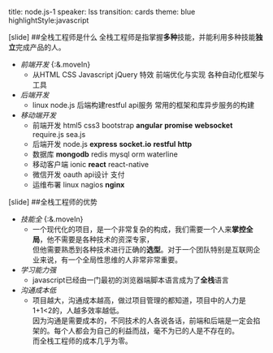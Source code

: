 title: node.js-1
speaker:  lss
transition: cards
theme: blue
highlightStyle:javascript

[slide]
##全栈工程师是什么
全栈工程师是指掌握**多种**技能，并能利用多种技能**独立**完成产品的人。
* *前端开发* {:&.moveIn}
  *  从HTML CSS Javascript jQuery 特效 前端优化与实现 各种自动化框架与工具
* *后端开发*
  * linux node.js 后端构建restful api服务 常用的框架和库异步服务的构建
* *移动端开发* 
  * 前端开发 html5 css3 bootstrap **angular** **promise** **websocket** require.js sea.js    
  * 后端开发 node.js **express** **socket.io** **restful** **http**   
  * 数据库 **mongodb** redis mysql orm waterline   
  * 移动客户端 ionic **react** react-native  
  * 微信开发  oauth api设计 支付 
  * 运维布署  linux nagios **nginx**

[slide]
##全栈工程师的优势
* *技能全* {:&.moveIn}
  * 一个现代化的项目，是一个非常复杂的构成，我们需要一个人来**掌控全局**，他不需要是各种技术的资深专家，  
  但他需要熟悉到各种技术进行正确的**选型**。对于一个团队特别是互联网企业来说，有一个全局性思维的人非常非常重要。
* *学习能力强*
  * javascript已经由一门最初的浏览器端脚本语言成为了**全栈**语言  
* *沟通成本低*
  * 项目越大，沟通成本越高，做过项目管理的都知道，项目中的人力是1+1<2的，人越多效率越低。  
  因为沟通是需要成本的，不同技术的人各说各话，前端和后端是一定会掐架的。每个人都会为自己的利益而战，毫不为已的人是不存在的。  
  而全栈工程师的成本几乎为零。  

